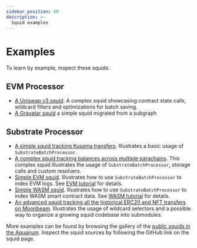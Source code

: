 ```yaml
---
sidebar_position: 60
description: >-
  Squid examples
---
```


# Examples

To learn by example, inspect these squids:

## EVM Processor

- [A Uniswap v3 squid](https://github.com/subsquid/uniswap-squid). A complex squid showcasing contract state calls, wildcard filters and optimizations for batch saving.
- [A Gravatar squid](https://github.com/subsquid/squid-ethereum-template/tree/gravatar-squid) a simple squid migrated from a subgraph

## Substrate Processor

- [A simple squid tracking Kusama transfers](https://github.com/subsquid/squid-template). Illustrates a basic usage of `SubstrateBatchProcessor`.
- [A complex squid tracking balances across multiple parachains](https://github.com/subsquid/subsquid-balances). This complex squid illustrates the usage of `SubstrateBatchProcessor`, storage calls and custom resolvers.
- [Simple EVM squid](https://github.com/subsquid/squid-evm-template/blob/master/src/processor.ts). Illustrates how to use `SubstrateBatchProcessor` to index EVM logs. See [EVM tutorial](/tutorials/create-an-evm-processing-squid) for details.
- [Simple WASM squid](https://github.com/subsquid/squid-wasm-template/blob/master/src/processor.ts). Illustrates how to use `SubstrateBatchProcessor` to index WASM smart contract data. See [WASM tutorial](/tutorials/create-a-wasm-processing-squid) for details.
- [An advanced squid tracking all the historical ERC20 and NFT transfers on Moonbeam](https://github.com/subsquid/moonbeam-erc-tokens). Illustrates the usage of wildcard selectors and a possible way to organize a growing squid codebase into submodules. 

More examples can be found by browsing the gallery of the [public squids in the Aquairum](https://app.subsquid.io/aquarium/squids?list=all). Inspect the squid sources by following the GitHub link on the squid page.